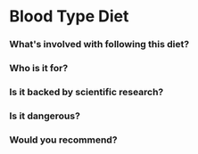 # Blood Type Diet
### What's involved with following this diet? 

### Who is it for? 

### Is it backed by scientific research? 

### Is it dangerous? 

### Would you recommend? 
